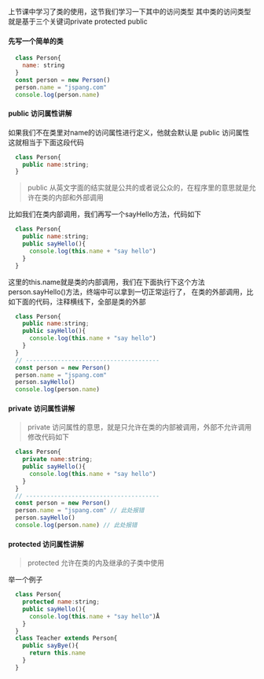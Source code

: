 <!--
 * @Author: gaoyuan
 * @Date: 2020-10-22 15:07:03
 * @LastEditors: gaoyuan
 * @LastEditTime: 2020-10-22 15:43:44
-->
上节课中学习了类的使用，这节我们学习一下其中的访问类型
其中类的访问类型就是基于三个关键词private protected public

#### 先写一个简单的类
```javascript
  class Person{
    name: string
  }
  const person = new Person()
  person.name = "jspang.com"
  console.log(person.name)
```

#### public 访问属性讲解
如果我们不在类里对name的访问属性进行定义，他就会默认是 public 访问属性
这就相当于下面这段代码
```javascript
  class Person{
    public name:string;
  }
```
> public 从英文字面的结实就是公共的或者说公众的，在程序里的意思就是允许在类的内部和外部调用

比如我们在类内部调用，我们再写一个sayHello方法，代码如下
```javascript
  class Person{
    public name:string;
    public sayHello(){
      console.log(this.name + "say hello")
    }
  }
```
这里的this.name就是类的内部调用，我们在下面执行下这个方法person.sayHello()方法，终端中可以拿到一切正常运行了，
在类的外部调用，比如下面的代码，注释横线下，全部是类的外部
```javascript
  class Person{
    public name:string;
    public sayHello(){
      console.log(this.name + "say hello")
    }
  }
  // --------------------------------------
  const person = new Person()
  person.name = "jspang.com"
  person.sayHello()
  console.log(person.name)
```

#### private 访问属性讲解
> private 访问属性的意思，就是只允许在类的内部被调用，外部不允许调用
修改代码如下

```javascript 
  class Person{
    private name:string;
    public sayHello(){
      console.log(this.name + "say hello")
    }
  }
  // --------------------------------------
  const person = new Person()
  person.name = "jspang.com" // 此处报错
  person.sayHello()
  console.log(person.name) // 此处报错
```
#### protected 访问属性讲解

> protected 允许在类的内及继承的子类中使用

举一个例子
```javascript
  class Person{
    protected name:string;
    public sayHello(){
      console.log(this.name + "say hello")Å
    }
  }
  class Teacher extends Person{
    public sayBye(){
      return this.name
    }
  }
```
